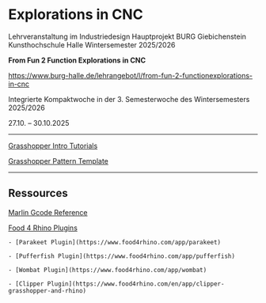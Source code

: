 
# Explorations in CNC 

Lehrveranstaltung im Industriedesign Hauptprojekt BURG Giebichenstein Kunsthochschule Halle Wintersemester 2025/2026

**From Fun 2 Function Explorations in CNC**

https://www.burg-halle.de/lehrangebot/l/from-fun-2-functionexplorations-in-cnc

Integrierte Kompaktwoche in der 3. Semesterwoche des Wintersemesters 2025/2026

27.10. – 30.10.2025

____

[Grasshopper Intro Tutorials](Courses/Explorations_in_CNC/GrasshopperIntroTutorials.md)

[Grasshopper Pattern Template](Courses/Explorations_in_CNC/PatternTemplate.md)

___

## Ressources

[Marlin Gcode Reference](https://marlinfw.org/meta/gcode/)

[Food 4 Rhino Plugins](https://www.food4rhino.com/)

    - [Parakeet Plugin](https://www.food4rhino.com/app/parakeet)

    - [Pufferfish Plugin](https://www.food4rhino.com/app/pufferfish)

    - [Wombat Plugin](https://www.food4rhino.com/app/wombat)

    - [Clipper Plugin](https://www.food4rhino.com/en/app/clipper-grasshopper-and-rhino)
    
